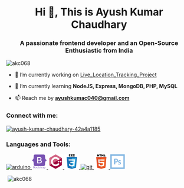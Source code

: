 <h1 align="center">Hi 👋, This is Ayush Kumar Chaudhary</h1>
<h3 align="center">A passionate frontend developer and an Open-Source Enthusiastic from India</h3>

<p align="left"> <img src="https://komarev.com/ghpvc/?username=akc068&label=Visitors&color=1f99e5&style=flat" alt="akc068" /> </p>

- 🔭 I’m currently working on [Live_Location_Tracking_Project](https://github.com/AKC068/Live_Location_Tracking_Project)

- 🌱 I’m currently learning **NodeJS, Express, MongoDB, PHP, MySQL**

- 📫 Reach me by **ayushkumac040@gmail.com**

<h3 align="left">Connect with me:</h3>
<p align="left">
<a href="https://linkedin.com/in/ayush-kumar-chaudhary-42a4a1185" target="blank"><img align="center" src="https://raw.githubusercontent.com/rahuldkjain/github-profile-readme-generator/master/src/images/icons/Social/linked-in-alt.svg" alt="ayush-kumar-chaudhary-42a4a1185" height="30" width="40" /></a>
</p>

<h3 align="left">Languages and Tools:</h3>
<p align="left"> <a href="https://www.arduino.cc/" target="_blank"> <img src="https://cdn.worldvectorlogo.com/logos/arduino-1.svg" alt="arduino" width="40" height="40"/> </a> <a href="https://getbootstrap.com" target="_blank"> <img src="https://raw.githubusercontent.com/devicons/devicon/master/icons/bootstrap/bootstrap-plain-wordmark.svg" alt="bootstrap" width="40" height="40"/> </a> <a href="https://www.w3schools.com/cpp/" target="_blank"> <img src="https://raw.githubusercontent.com/devicons/devicon/master/icons/cplusplus/cplusplus-original.svg" alt="cplusplus" width="40" height="40"/> </a> <a href="https://www.w3schools.com/css/" target="_blank"> <img src="https://raw.githubusercontent.com/devicons/devicon/master/icons/css3/css3-original-wordmark.svg" alt="css3" width="40" height="40"/> </a> <a href="https://git-scm.com/" target="_blank"> <img src="https://www.vectorlogo.zone/logos/git-scm/git-scm-icon.svg" alt="git" width="40" height="40"/> </a> <a href="https://www.w3.org/html/" target="_blank"> <img src="https://raw.githubusercontent.com/devicons/devicon/master/icons/html5/html5-original-wordmark.svg" alt="html5" width="40" height="40"/> </a> <a href="https://www.photoshop.com/en" target="_blank"> <img src="https://raw.githubusercontent.com/devicons/devicon/master/icons/photoshop/photoshop-line.svg" alt="photoshop" width="40" height="40"/> </a> </p>

<p>&nbsp;<img align="center" src="https://github-readme-stats.vercel.app/api?username=akc068&show_icons=true&theme=dark&locale=en" alt="akc068" /></p>
